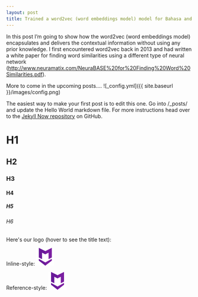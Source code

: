 ```yaml
---
layout: post
title: Trained a word2vec (word embeddings model) model for Bahasa and Singlish !
---
```


In this post I’m going to show how the word2vec (word embeddings model) encapsulates and delivers the contextual information without using any prior knowledge. I first encountered word2vec back in 2013 and had written a white paper for finding word similarities using a different type of neural network (http://www.neuramatix.com/NeuraBASE%20for%20Finding%20Word%20Similarities.pdf).


More to come in the upcoming posts....
![_config.yml]({{ site.baseurl }}/images/config.png)

The easiest way to make your first post is to edit this one. Go into /_posts/ and update the Hello World markdown file. For more instructions head over to the [Jekyll Now repository](https://github.com/barryclark/jekyll-now) on GitHub.

# H1
## H2
### H3
#### H4
##### H5
###### H6

Here's our logo (hover to see the title text):

Inline-style: 
![alt text](https://github.com/adam-p/markdown-here/raw/master/src/common/images/icon48.png "Logo Title Text 1")

Reference-style: 
![alt text][logo]

[logo]: https://github.com/adam-p/markdown-here/raw/master/src/common/images/icon48.png "Logo Title Text 2"

